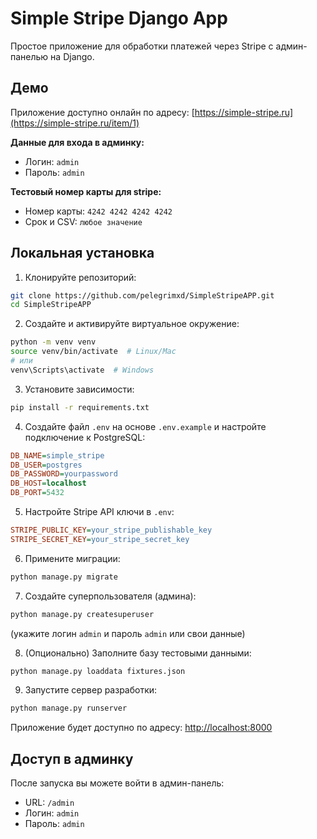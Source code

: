 # Simple Stripe Django App

Простое приложение для обработки платежей через Stripe с админ-панелью на Django.

## Демо

Приложение доступно онлайн по адресу: [https://simple-stripe.ru](https://simple-stripe.ru/item/1)

**Данные для входа в админку:**
- Логин: `admin`
- Пароль: `admin`

**Тестовый номер карты для stripe:**
- Номер карты: `4242 4242 4242 4242`
- Срок и CSV: `любое значение`

## Локальная установка

1. Клонируйте репозиторий:
```bash
git clone https://github.com/pelegrimxd/SimpleStripeAPP.git
cd SimpleStripeAPP
```

2. Создайте и активируйте виртуальное окружение:
```bash
python -m venv venv
source venv/bin/activate  # Linux/Mac
# или 
venv\Scripts\activate  # Windows
```

3. Установите зависимости:
```bash
pip install -r requirements.txt
```

4. Создайте файл `.env` на основе `.env.example` и настройте подключение к PostgreSQL:
```ini
DB_NAME=simple_stripe
DB_USER=postgres
DB_PASSWORD=yourpassword
DB_HOST=localhost
DB_PORT=5432
```

5. Настройте Stripe API ключи в `.env`:
```ini
STRIPE_PUBLIC_KEY=your_stripe_publishable_key
STRIPE_SECRET_KEY=your_stripe_secret_key
```

6. Примените миграции:
```bash
python manage.py migrate
```

7. Создайте суперпользователя (админа):
```bash
python manage.py createsuperuser
```
(укажите логин `admin` и пароль `admin` или свои данные)

8. (Опционально) Заполните базу тестовыми данными:
```bash
python manage.py loaddata fixtures.json
```

9. Запустите сервер разработки:
```bash
python manage.py runserver
```

Приложение будет доступно по адресу: [http://localhost:8000](http://localhost:8000)

## Доступ в админку

После запуска вы можете войти в админ-панель:
- URL: `/admin`
- Логин: `admin`
- Пароль: `admin`
